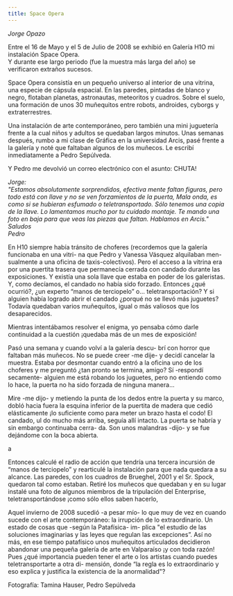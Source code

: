 ```yaml
---
title: Space Opera
---
```


*Jorge Opazo*

Entre el 16 de Mayo y el 5 de Julio de 2008 se exhibió en Galería H1O mi instalación Space Opera.  
Y durante ese largo periodo (fue la muestra más larga del año) se verificaron extraños sucesos.  

Space Opera consistía en un pequeño universo al interior de una vitrina, una especie de cápsula espacial. En las paredes, pintadas de blanco y negro, flotaban planetas, astronautas, meteoritos y cuadros. Sobre el suelo, una formación de unos 30
muñequitos entre robots, androides, cyborgs y extraterrestres.  


Una instalación de arte contemporáneo, pero también una mini juguetería frente a la cual niños y adultos se quedaban largos minutos. Unas semanas después, rumbo a mi clase de Gráfica en la universidad Arcis, pasé frente a la galería y noté que faltaban algunos de los muñecos. Le escribí inmediatamente a Pedro Sepúlveda.  

Y Pedro me devolvió un correo electrónico con el
asunto: CHUTA!

*Jorge:*  
*"Estamos absolutamente sorprendidos, efectiva*
*mente faltan figuras, pero todo está con llave y no*
*se ven forzamientos de la puerta, Mala onda, es*
*como si se hubieran esfumado o teletransportado.*
*Sólo tenemos una copia de la llave. Lo lamentamos*
*mucho por tu cuidado montaje. Te mando una foto*
*en baja para que veas las piezas que faltan.*
*Hablamos en Arcis."*  
*Saludos*  
*Pedro*

En H10 siempre había tránsito de choferes
(recordemos que la galería funcionaba en una vitri-
na que Pedro y Vanessa Vásquez alquilaban men-
sualmente a una oficina de taxis-colectivos). Pero
el acceso a la vitrina era por una puertita trasera
que permanecía cerrada con candado durante las
exposiciones. Y existía una sola llave que estaba
en poder de los galeristas. Y, como decíamos, el
candado no había sido forzado. Entonces ¿qué
ocurrió?, ¿un experto “manos de terciopelo” o...
teletransportación? Y si alguien había logrado abrir
el candado ¿porqué no se llevó más juguetes?
Todavía quedaban varios muñequitos, igual o más
valiosos que los desaparecidos.

Mientras intentábamos resolver el enigma, yo
pensaba cómo darle continuidad a la cuestión
¡quedaba más de un mes de exposición!

Pasó una semana y cuando volví a la galería descu-
brí con horror que faltaban más muñecos. No se
puede creer -me dije- y decidí cancelar la muestra.
Estaba por desmontar cuando entró a la oficina
uno de los choferes y me preguntó ¿tan pronto se
termina, amigo? Sí -respondí secamente- alguien
me está robando los juguetes, pero no entiendo
como lo hace, la puerta no ha sido forzada de
ninguna manera...

Mire -me dijo- y metiendo la punta de los dedos
entre la puerta y su marco, dobló hacia fuera la
esquina inferior de la puertita de madera que
cedió elásticamente ¡lo suficiente como para
meter un brazo hasta el codo! El candado, ul
do mucho más arriba, seguía allí intacto. La
puerta se habría y sin embargo continuaba cerra-
da. Son unos malandras -dijo- y se fue dejándome
con la boca abierta.

a

Entonces calculé el radio de acción que tendría
una tercera incursión de “manos de terciopelo” y
rearticulé la instalación para que nada quedara a
su alcance. Las paredes, con los cuadros de
Brueghel, 2001 y el Sr. Spock, quedaron tal como
estaban. Retiré los muñecos que quedaban y en
su lugar instalé una foto de algunos miembros de
la tripulación del Enterprise, teletransportándose
¡como sólo ellos saben hacerlo,

Aquel invierno de 2008 sucedió -a pesar mío- lo
que muy de vez en cuando sucede con el arte
contemporáneo: la irrupción de lo extraordinario.
Un estado de cosas que -según la Patafísica- im-
plica "el estudio de las soluciones imaginarias y
las leyes que regulan las excepciones”. Así no
más, en ese tiempo patafísico unos muñequitos
articulados decidieron abandonar una pequeña
galería de arte en Valparaíso ¡y con toda razón!
Pues ¿qué importancia pueden tener el arte o los
artistas cuando puedes teletransportarte a otra di-
mensión, donde “la regla es lo extraordinario y eso
explica y justifica la existencia de la anormalidad"?

Fotografía: Tamina Hauser, Pedro Sepúlveda
